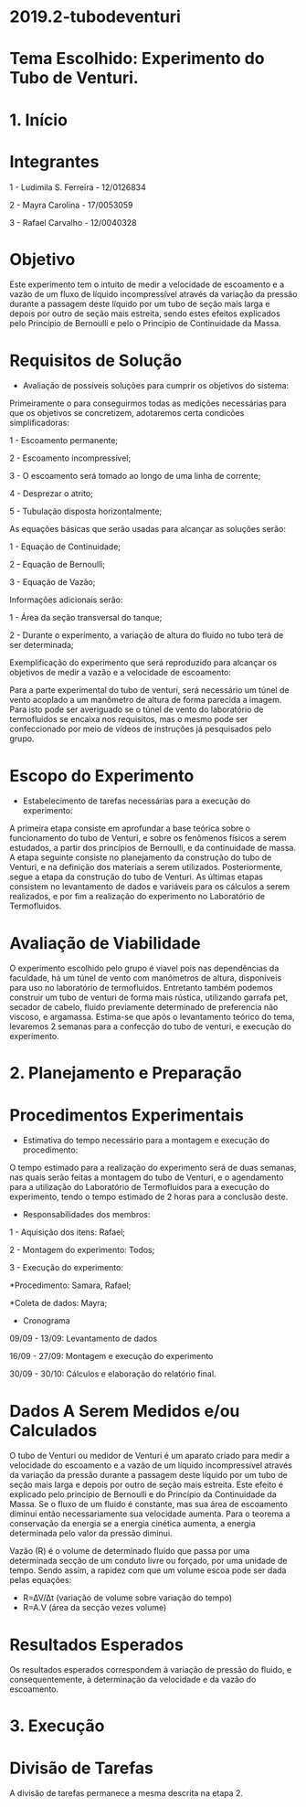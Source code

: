 # 2019.2-tubodeventuri

# Tema Escolhido: Experimento do Tubo de Venturi.

# 1. Início

# Integrantes

1 - Ludimila S. Ferreira - 12/0126834

2 - Mayra Carolina - 17/0053059

3 - Rafael Carvalho - 12/0040328

# Objetivo

Este experimento tem o intuito de medir a velocidade de escoamento e a vazão de um fluxo de líquido incompressível através da variação da pressão durante a passagem deste líquido por um tubo de seção mais larga e depois por outro de seção mais estreita, sendo estes efeitos explicados pelo Princípio de Bernoulli e pelo o Princípio de Continuidade da Massa.

# Requisitos de Solução

- Avaliação de possíveis soluções para cumprir os objetivos do sistema:

Primeiramente o para conseguirmos todas as medições necessárias para que os objetivos se concretizem, adotaremos certa condicões simplificadoras:

1 - Escoamento permanente;

2 - Escoamento incompressível;

3 - O escoamento será tomado ao longo de uma linha de corrente;

4 - Desprezar o atrito;

5 - Tubulação disposta horizontalmente;

As equações básicas que serão usadas para alcançar as soluções serão:

1 - Equação de Continuidade;

2 - Equação de Bernoulli;

3 - Equação de Vazão;

Informações adicionais serão:

1 - Área da seção transversal do tanque;

2 - Durante o experimento, a variação de altura do fluido no tubo terá de ser determinada;

Exemplificação do experimento que será reproduzido para alcançar os objetivos de medir a vazão e a velocidade de escoamento:


Para a parte experimental do tubo de venturi, será necessário um túnel de vento acoplado a um manômetro de altura de forma parecida a imagem. Para isto pode ser averiguado se o túnel de vento do laboratório de termofluidos se encaixa nos requisitos, mas o mesmo pode ser confeccionado por meio de vídeos de instruções já pesquisados pelo grupo.

# Escopo do Experimento

- Estabelecimento de tarefas necessárias para a execução do experimento:

A primeira etapa consiste em aprofundar a base teórica sobre o funcionamento do tubo de Venturi, e sobre os fenômenos físicos a serem estudados, a partir dos princípios de Bernoulli, e da continuidade de massa. A etapa seguinte consiste no planejamento da construção do tubo de Venturi, e na definição dos materiais a serem utilizados. Posteriormente, segue a etapa da construção do tubo de Venturi. As últimas etapas consistem no levantamento de dados e variáveis para os cálculos a serem realizados, e por fim a realização do experimento no Laboratório de Termofluidos.

# Avaliação de Viabilidade

O experimento escolhido pelo grupo é viavel pois nas dependências da faculdade, há um túnel de vento com manômetros de altura, disponíveis para uso no laboratório de termofluidos. Entretanto também podemos construir um tubo de venturi de forma mais rústica, utilizando garrafa pet, secador de cabelo, fluido previamente determinado de preferencia não viscoso, e argamassa.
Estima-se que após o levantamento teórico do tema, levaremos 2 semanas para a confecção do tubo de venturi, e execução do experimento.

# 2. Planejamento e Preparação

# Procedimentos Experimentais

- Estimativa do tempo necessário para a montagem e execução do procedimento:

O tempo estimado para a realização do experimento será de duas semanas, nas quais serão feitas a montagem do tubo de Venturi, e o agendamento para a utilização do Laboratório de Termofluidos para a execução do experimento, tendo o tempo estimado de 2 horas para a conclusão deste.

- Responsabilidades dos membros:

1 - Aquisição dos itens: Rafael;

2 - Montagem do experimento: Todos;

3 - Execução do experimento: 

*Procedimento: Samara, Rafael; 

*Coleta de dados: Mayra;

- Cronograma

09/09 - 13/09: Levantamento de dados

16/09 - 27/09: Montagem e execução do experimento

30/09 - 30/10: Cálculos e elaboração do relatório final.

# Dados A Serem Medidos e/ou Calculados

O tubo de Venturi ou medidor de Venturi é um aparato criado para medir a velocidade do escoamento
e a vazão de um líquido incompressível através da variação da pressão durante a passagem deste líquido por um tubo de seção
mais larga e depois por outro de seção mais estreita. Este efeito é explicado pelo princípio de Bernoulli e do Princípio da Continuidade da Massa. Se o fluxo de um fluido é constante, mas sua área de escoamento diminui então necessariamente sua velocidade aumenta. Para o teorema a conservação da energia se a energia cinética aumenta, a energia determinada pelo valor da pressão diminui.

Vazão (R) é o volume de determinado fluido que passa por uma determinada secção de
um conduto livre ou forçado, por uma unidade de tempo. Sendo assim, a rapidez com
que um volume escoa pode ser dada pelas equações:

* R=∆V/∆t (variação de volume sobre variação do tempo)
* R=A.V (área da secção vezes volume)

# Resultados Esperados

Os resultados esperados correspondem à variação de pressão do fluido, e consequentemente, à determinação da velocidade e da vazão do escoamento.

# 3. Execução

# Divisão de Tarefas

A divisão de tarefas permanece a mesma descrita na etapa 2.

